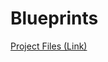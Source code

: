 # Blueprints

[Project Files \(Link\)](https://epicgames.box.com/s/zz9ydnf9bfgdhk771w6z1ss5ldit2dzp)

